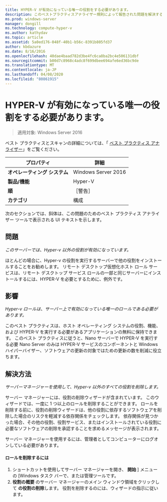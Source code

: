 ```yaml
---
title: HYPER-V が有効になっている唯一の役割をする必要があります。
description: このベストプラクティスアナライザー規則によって報告された問題を解決するための手順を示します。
ms.prod: windows-server
manager: dongill
ms.technology: compute-hyper-v
ms.author: kathydav
ms.topic: article
ms.assetid: 5a0ed176-048f-40b1-b56c-8391b805fd37
author: kbdazure
ms.date: 8/16/2016
ms.openlocfilehash: 40dae4baad782d3be4fc6ca8ba2bc4e506131dbf
ms.sourcegitcommit: b00d7c8968c4adc8f699dbee694afe6ed36bc9de
ms.translationtype: MT
ms.contentlocale: ja-JP
ms.lasthandoff: 04/08/2020
ms.locfileid: "80861915"
---
```

# <a name="hyper-v-should-be-the-only-enabled-role"></a>HYPER-V が有効になっている唯一の役割をする必要があります。

>適用対象: Windows Server 2016

ベスト プラクティスとスキャンの詳細については、「 [ベスト プラクティス アナライザー](https://go.microsoft.com/fwlink/?LinkId=122786)」をご覧ください。  
  
|プロパティ|詳細|  
|-|-|  
|**オペレーティング システム**|Windows Server 2016|  
|**製品/機能**|Hyper-V|  
|**順**|［警告］|  
|**カテゴリ**|構成|  
  
次のセクションでは、斜体は、この問題のためのベスト プラクティス アナライザー ツールで表示される UI テキストを示します。  
  
## <a name="issue"></a>問題  
  
*このサーバーでは、Hyper-v 以外の役割が有効になっています。*  
  
ほとんどの場合に、Hyper-v の役割を実行するサーバーで他の役割をインストールすることをお勧めします。 リモート デスクトップ仮想化ホスト ロール サービスは、リモート デスクトップ サービス ロールの一部と同じサーバーにインストールするには、HYPER-V を必要とするために、例外です。  
  
## <a name="impact"></a>影響  
  
*Hyper-v ロールは、サーバー上で有効になっている唯一のロールである必要があります。*  
  
このベスト プラクティスは、ホスト オペレーティング システムの役割、機能、および HYPER-V を実行する必要があるアプリケーションの無料に保持できます。 このベスト プラクティスに従うと、Nano サーバーで HYPER-V を実行する必要 Nano Server のみは HYPER-V サービスのコンポーネントと Windows ハイパーバイザー、ソフトウェアの更新の対象ではための更新の数を削減に役立ちます。  
  
## <a name="resolution"></a>解決方法  
  
*サーバーマネージャーを使用して、Hyper-v 以外のすべての役割を削除します。*  
  
サーバー マネージャーには、役割の削除ウィザードが含まれています。 このウィザードでは、一度に 1 つ以上のロールを削除することができます。 ロールを削除する前に、役割の削除ウィザードは、他の役割に依存するソフトウェアを削除した場合のリスクを軽減する依存関係をチェックします。 依存関係が見つかった場合、その他の役割、役割サービス、またはインストールされている役割に必要なソフトウェアの削除を承認することを求めるメッセージが表示されます。   
  
サーバー マネージャーを使用するには、管理者としてコンピューターにログオンしている必要があります。  
  
#### <a name="to-remove-a-role"></a>ロールを削除するには  
  
1.  ショートカットを使用してサーバー マネージャーを開き、 **開始** ] メニューの [Windows タスク バーで、または管理ツールです。  
2.   **役割の概要** のサーバー マネージャーのメイン ウィンドウ領域をクリックして **の役割の削除**します。 役割を削除するのには、ウィザードの指示に従います。   
  
  
  


